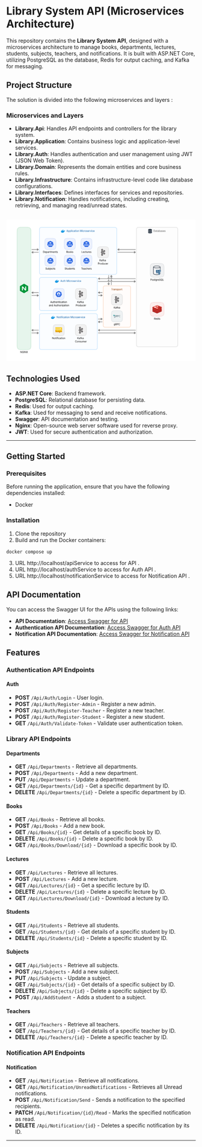 # Library System API (Microservices Architecture)

This repository contains the **Library System API**, designed with a microservices architecture to manage books, departments, lectures, students, subjects, teachers, and notifications. It is built with ASP.NET Core, utilizing PostgreSQL as the database, Redis for output caching, and Kafka for messaging.


## Project Structure

The solution is divided into the following microservices and layers : 

### Microservices and Layers

- **Library.Api**: Handles API endpoints and controllers for the library system.
- **Library.Application**: Contains business logic and application-level services.
- **Library.Auth**: Handles authentication and user management using JWT (JSON Web Token).
- **Library.Domain**: Represents the domain entities and core business rules.
- **Library.Infrastructure**: Contains infrastructure-level code like database configurations.
- **Library.Interfaces**: Defines interfaces for services and repositories.
- **Library.Notification**: Handles notifications, including creating, retrieving, and managing read/unread states.

![library_system_architecture](Library.Diagrams/system_architecture.png)
---


## Technologies Used

- **ASP.NET Core**: Backend framework.
- **PostgreSQL**: Relational database for persisting data.
- **Redis**: Used for output caching.
- **Kafka**: Used for messaging to send and receive notifications.
- **Swagger**: API documentation and testing.
- **Nginx**: Open-source web server software used for reverse proxy.
- **JWT**: Used for secure authentication and authorization.

---

## Getting Started

### Prerequisites

Before running the application, ensure that you have the following dependencies installed:

- Docker 

### Installation

1. Clone the repository
2. Build and run the Docker containers:
```docker
docker compose up
```
3. URL http://localhost/apiService to access for API .
5. URL http://localhost/authService to access for Auth API .
6. URL http://localhost/notificationService to access for Notification API .

## API Documentation

You can access the Swagger UI for the APIs using the following links:

- **API Documentation**: [Access Swagger for API](http://localhost:5253/swagger/index.html)
- **Authentication API Documentation**: [Access Swagger for Auth API](http://localhost:5202/swagger/index.html)
- **Notification API Documentation**: [Access Swagger for Notification API](http://localhost:5124/swagger/index.html)


## Features

### Authentication API Endpoints

#### Auth
- **POST** `/Api/Auth/Login` - User login.  
- **POST** `/Api/Auth/Register-Admin` - Register a new admin.  
- **POST** `/Api/Auth/Register-Teacher` - Register a new teacher.  
- **POST** `/Api/Auth/Register-Student` - Register a new student.  
- **GET** `/Api/Auth/Validate-Token` - Validate user authentication token.

### Library API Endpoints

#### Departments
- **GET** `/Api/Departments` - Retrieve all departments.  
- **POST** `/Api/Departments` - Add a new department.  
- **PUT** `/Api/Departments` - Update a department.  
- **GET** `/Api/Departments/{id}` - Get a specific department by ID.  
- **DELETE** `/Api/Departments/{id}` - Delete a specific department by ID.  

#### Books
- **GET** `/Api/Books` - Retrieve all books.  
- **POST** `/Api/Books` - Add a new book.  
- **GET** `/Api/Books/{id}` - Get details of a specific book by ID.  
- **DELETE** `/Api/Books/{id}` - Delete a specific book by ID.  
- **GET** `/Api/Books/Download/{id}` - Download a specific book by ID.  

#### Lectures
- **GET** `/Api/Lectures` - Retrieve all lectures.  
- **POST** `/Api/Lectures` - Add a new lecture.  
- **GET** `/Api/Lectures/{id}` - Get a specific lecture by ID.  
- **DELETE** `/Api/Lectures/{id}` - Delete a specific lecture by ID.  
- **GET** `/Api/Lectures/Download/{id}` - Download a lecture by ID.  

#### Students
- **GET** `/Api/Students` - Retrieve all students.  
- **GET** `/Api/Students/{id}` - Get details of a specific student by ID.  
- **DELETE** `/Api/Students/{id}` - Delete a specific student by ID.  

#### Subjects
- **GET** `/Api/Subjects` - Retrieve all subjects.  
- **POST** `/Api/Subjects` - Add a new subject.  
- **PUT** `/Api/Subjects` - Update a subject.  
- **GET** `/Api/Subjects/{id}` - Get details of a specific subject by ID.  
- **DELETE** `/Api/Subjects/{id}` - Delete a specific subject by ID.
- **POST** `/Api/AddStudent` -  Adds a student to a subject.

#### Teachers
- **GET** `/Api/Teachers` - Retrieve all teachers.  
- **GET** `/Api/Teachers/{id}` - Get details of a specific teacher by ID.  
- **DELETE** `/Api/Teachers/{id}` - Delete a specific teacher by ID.

### Notification API Endpoints

#### Notification
- **GET** `/Api/Notification` - Retrieve all notifications.
- **GET** `/Api/Notification/UnreadNotifications` - Retrieves all Unread notifications.
- **POST** `/Api/Notification/Send` - Sends a notification to the specified recipients.
- **PATCH** `/Api/Notification/{id}/Read` - Marks the specified notification as read.
- **DELETE** `/Api/Notification/{id}` - Deletes a specific notification by its ID.


---
